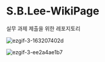 # S.B.Lee-WikiPage
실무 과제 제출을 위한 레포지토리

![ezgif-3-163207402d](https://github.com/sungbinlee/S.B.Lee-WikiPage/assets/52542229/30d5d70e-b654-4fb6-8d72-aba637c2d82e)

![ezgif-3-ee2a4ae1b7](https://github.com/sungbinlee/S.B.Lee-WikiPage/assets/52542229/d14f188d-14cf-447b-9337-0f99ce0bcf23)
